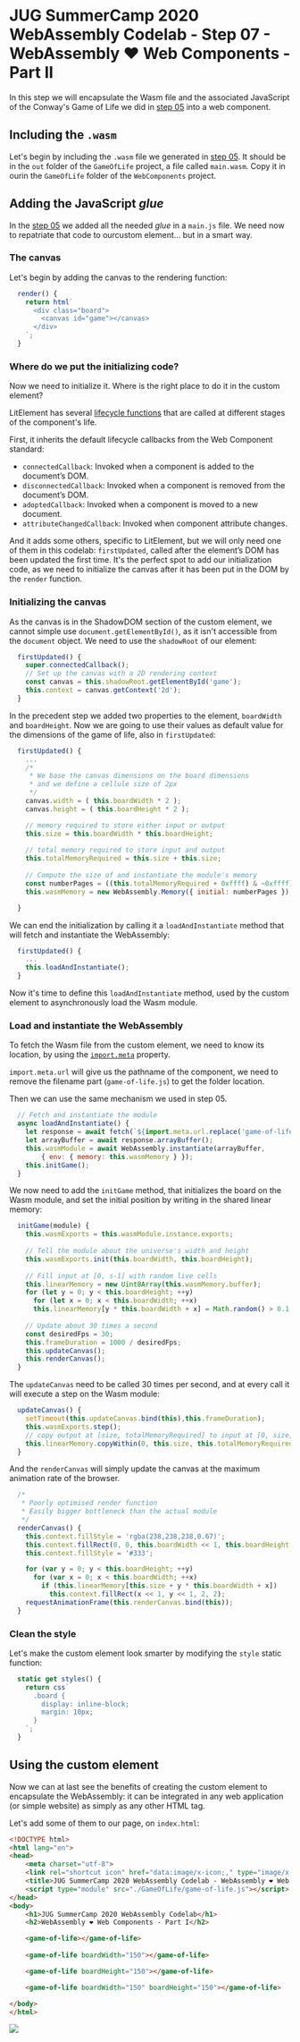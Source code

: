 #  JUG SummerCamp 2020 WebAssembly Codelab - Step 07 - WebAssembly ❤️ Web Components - Part II

In this step we will encapsulate the Wasm file and the associated JavaScript of the Conway's Game of Life we did in [step 05](./step-05/) into a web component.

## Including the `.wasm`

Let's begin by including the `.wasm` file we generated in [step 05](./step-05/). It should be in the `out` folder of the `GameOfLife` project, a file called `main.wasm`.
Copy it in ourin the `GameOfLife` folder of the `WebComponents` project.

## Adding the JavaScript *glue*

In the [step 05](../step-05/) we added all the needed *glue* in a `main.js` file. 
We need now to repatriate that code to ourcustom element... but in a smart way.

### The canvas

Let's begin by adding the canvas to the rendering function:

```js
  render() {
    return html`
      <div class="board">
        <canvas id="game"></canvas>
      </div>
    `;
  }
```

### Where do we put the initializing code?

Now we need to initialize it. Where is the right place to do it in the custom element?

LitElement has several [lifecycle functions](https://lit-element.polymer-project.org/guide/lifecycle) that are called at different stages of the component's life.

First, it inherits the default lifecycle callbacks from the Web Component standard:

- `connectedCallback`: Invoked when a component is added to the document’s DOM.
- `disconnectedCallback`: Invoked when a component is removed from the document’s DOM.
- `adoptedCallback`: Invoked when a component is moved to a new document.
- `attributeChangedCallback`: Invoked when component attribute changes.

And it adds some others, specific to LitElement, but we will only need one of them in this codelab: `firstUpdated`, called after the element’s DOM has been updated the first time. It's the perfect spot to add our initialization code, as we need to initialize the canvas after it has been put in the DOM by the `render` function. 

### Initializing the canvas

As the canvas is in the ShadowDOM section of the custom element, we cannot simple use `document.getElementById()`, as it isn't accessible from the `document` object. We need to use the `shadowRoot` of our element:

```js  
  firstUpdated() {
    super.connectedCallback();
    // Set up the canvas with a 2D rendering context
    const canvas = this.shadowRoot.getElementById('game');
    this.context = canvas.getContext('2d');
  }
```

In the precedent step we added two properties to the element, `boardWidth` and `boardHeight`. Now we are going to use their values as default value for the dimensions of the game of life, also in `firstUpdated`:


```js  
  firstUpdated() {
    ...
    /*
     * We base the canvas dimensions on the board dimensions
     * and we define a cellule size of 2px
     */ 
    canvas.width = ( this.boardWidth * 2 );
    canvas.height = ( this.boardHeight * 2 );

    // memory required to store either input or output
    this.size = this.boardWidth * this.boardHeight;
    
    // total memory required to store input and output
    this.totalMemoryRequired = this.size + this.size; 
    
    // Compute the size of and instantiate the module's memory
    const numberPages = ((this.totalMemoryRequired + 0xffff) & ~0xffff) >>> 16; // aligned up in 64k units  
    this.wasmMemory = new WebAssembly.Memory({ initial: numberPages });

  }
```

We can end the initialization by calling it a `loadAndInstantiate` method that will fetch and instantiate the WebAssembly:

```js
  firstUpdated() {
    ...
    this.loadAndInstantiate();
  }
```
Now it's time to define this `loadAndInstantiate` method, used by the custom element to asynchronously load the Wasm module.

### Load and instantiate the WebAssembly

To fetch the Wasm file from the custom element, we need to know its location, by using the [`import.meta`](https://developer.mozilla.org/en-US/docs/Web/JavaScript/Reference/Statements/import.meta#Syntax) property.

`import.meta.url` will give us the pathname of the component, we need to remove the filename part (`game-of-life.js`) to get the folder location.  

Then we can use the same mechanism we used in step 05.

```js
  // Fetch and instantiate the module
  async loadAndInstantiate() {
    let response = await fetch(`${import.meta.url.replace('game-of-life.js','')}/main.wasm`);
    let arrayBuffer = await response.arrayBuffer();
    this.wasmModule = await WebAssembly.instantiate(arrayBuffer, 
        { env: { memory: this.wasmMemory } });
    this.initGame();
  }
```

We now need to add the `initGame` method, that initializes the board on the Wasm module, and set the initial position by writing in the shared linear memory:

```js
  initGame(module) {
    this.wasmExports = this.wasmModule.instance.exports;
  
    // Tell the module about the universe's width and height
    this.wasmExports.init(this.boardWidth, this.boardHeight);
  
    // Fill input at [0, s-1] with random live cells
    this.linearMemory = new Uint8Array(this.wasmMemory.buffer);
    for (let y = 0; y < this.boardHeight; ++y)
      for (let x = 0; x < this.boardWidth; ++x)
      this.linearMemory[y * this.boardWidth + x] = Math.random() > 0.1 ? 0 : 1;
  
    // Update about 30 times a second
    const desiredFps = 30;
    this.frameDuration = 1000 / desiredFps;  
    this.updateCanvas();
    this.renderCanvas();
  }
```

The `updateCanvas` need to be called 30 times per second, and at every call it will 
execute a step on the Wasm module:

```js
  updateCanvas() {
    setTimeout(this.updateCanvas.bind(this),this.frameDuration);
    this.wasmExports.step();
    // copy output at [size, totalMemoryRequired] to input at [0, size]
    this.linearMemory.copyWithin(0, this.size, this.totalMemoryRequired);
  }
```

And the `renderCanvas` will simply update the canvas at the maximum animation rate of the browser.

```js
  /*
   * Poorly optimised render function
   * Easily bigger bottleneck than the actual module
   */ 
  renderCanvas() {
    this.context.fillStyle = 'rgba(238,238,238,0.67)';
    this.context.fillRect(0, 0, this.boardWidth << 1, this.boardHeight << 1);
    this.context.fillStyle = '#333';

    for (var y = 0; y < this.boardHeight; ++y)
      for (var x = 0; x < this.boardWidth; ++x)
        if (this.linearMemory[this.size + y * this.boardWidth + x])
          this.context.fillRect(x << 1, y << 1, 2, 2);      
    requestAnimationFrame(this.renderCanvas.bind(this));
  }
```

### Clean the style

Let's make the custom element look smarter by modifying the `style` static function:

```js
  static get styles() { 
    return css`
      .board {
        display: inline-block;
        margin: 10px;
      }
    `;
  }
```

## Using the custom element

Now we can at last see the benefits of creating the custom element to encapsulate the WebAssembly: it can be integrated in any web application (or simple website) as simply as any other HTML tag.

Let's add some of them to our page, on `index.html`:

```html
<!DOCTYPE html>
<html lang="en">
<head>
    <meta charset="utf-8">
    <link rel="shortcut icon" href="data:image/x-icon;," type="image/x-icon"> 
    <title>JUG SummerCamp 2020 WebAssembly Codelab - WebAssembly ❤️ Web Components - Part I</title>
    <script type="module" src="./GameOfLife/game-of-life.js"></script>
</head>
<body>
    <h1>JUG SummerCamp 2020 WebAssembly Codelab</h1>
    <h2>WebAssembly ❤️ Web Components - Part I</h2>

    <game-of-life></game-of-life>
   
    <game-of-life boardWidth="150"></game-of-life>

    <game-of-life boardHeight="150"></game-of-life>

    <game-of-life boardWidth="150" boardHeight="150"></game-of-life>

</body>
</html>
```

![](./img/web-component-03.png)





